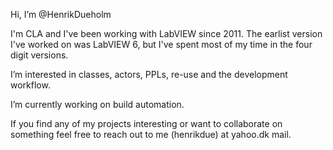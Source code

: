 Hi, I’m @HenrikDueholm

I'm CLA and I've been working with LabVIEW since 2011. 
The earlist version I've worked on was LabVIEW 6, but I've spent most of my time in the four digit versions.


I’m interested in classes, actors, PPLs, re-use and the development workflow.


I’m currently working on build automation.


If you find any of my projects interesting or want to collaborate on something feel free to reach out to me (henrikdue) at yahoo.dk mail.
